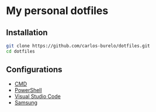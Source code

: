 # My personal dotfiles

## Installation

```sh
git clone https://github.com/carlos-burelo/dotfiles.git
cd dotfiles
```

## Configurations

- [CMD](cmd/profile.cmd)
- [PowerShell](pwsh/profile.ps1)
- [Visual Studio Code](vscode/settings.json)
- [Samsung](samsung/README.md)